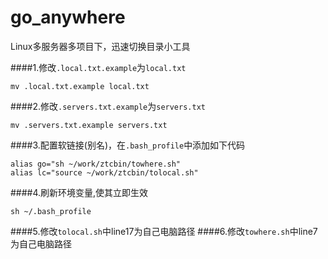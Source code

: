 # go_anywhere
Linux多服务器多项目下，迅速切换目录小工具

####1.修改`.local.txt.example`为`local.txt`
```
mv .local.txt.example local.txt
```
####2.修改`.servers.txt.example`为`servers.txt`
```
mv .servers.txt.example servers.txt
```
####3.配置软链接(别名)，在`.bash_profile`中添加如下代码
```
alias go="sh ~/work/ztcbin/towhere.sh"
alias lc="source ~/work/ztcbin/tolocal.sh"
```
####4.刷新环境变量,使其立即生效
```
sh ~/.bash_profile
```
####5.修改`tolocal.sh`中line17为自己电脑路径
####6.修改`towhere.sh`中line7为自己电脑路径
